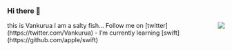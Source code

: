 ### Hi there 👋
<img align="right" src="https://github-readme-stats.vercel.app/api?username=Vankurua&show_icons=true"/>
this is Vankurua
I am a salty fish...
Follow me on [twitter](https://twitter.com/Vankurua)
- I’m currently learning [swift](https://github.com/apple/swift)
<!--
**Vankurua/Vankurua** is a ✨ _special_ ✨ repository because its `README.md` (this file) appears on your GitHub profile.

Here are some ideas to get you started:

- 🔭 I’m currently working on ...
- 🌱 I’m currently learning swift
- 👯 I’m looking to collaborate on ...
- 🤔 I’m looking for help with ...
- 💬 Ask me about ...
- 📫 How to reach me: ...
- 😄 Pronouns: ...
- ⚡ Fun fact: ...
-->
